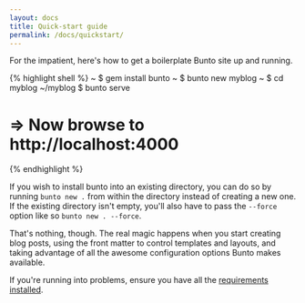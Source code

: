 ```yaml
---
layout: docs
title: Quick-start guide
permalink: /docs/quickstart/
---
```


For the impatient, here's how to get a boilerplate Bunto site up and running.

{% highlight shell %}
~ $ gem install bunto
~ $ bunto new myblog
~ $ cd myblog
~/myblog $ bunto serve
# => Now browse to http://localhost:4000
{% endhighlight %}

If you wish to install bunto into an existing directory, you can do so by running `bunto new .` from within the directory instead of creating a new one. If the existing directory isn't empty, you'll also have to pass the `--force` option like so `bunto new . --force`.

That's nothing, though. The real magic happens when you start creating blog
posts, using the front matter to control templates and layouts, and taking
advantage of all the awesome configuration options Bunto makes available.

If you're running into problems, ensure you have all the [requirements
installed][Installation].

[Installation]: /docs/installation/

